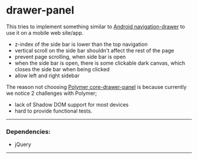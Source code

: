 drawer-panel
============

This tries to implement something similar to [Android navigation-drawer](https://developer.android.com/design/patterns/navigation-drawer.html) to use it on a mobile web site/app.  
* z-index of the side bar is lower than the top navigation
* vertical scroll on the side bar shouldn't affect the rest of the page
* prevent page scrolling, when side bar is open
* when the side bar is open, there is some clickable dark canvas, which closes the side bar when being clicked
* allow left and right sidebar

The reason not choosing [Polymer core-drawer-panel](https://www.polymer-project.org/docs/elements/core-elements.html#core-drawer-panel) is because currently we notice 2 challenges with Polymer;
* lack of Shadow DOM support for most devices
* hard to provide functional tests.

----

### Dependencies:
* jQuery

----
